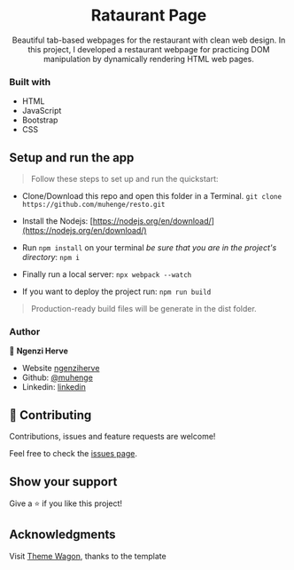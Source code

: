  <h1 align="center">Rataurant Page</h1>

  <p align="center">
    Beautiful tab-based webpages for the restaurant with clean web design.
    In this project, I developed a restaurant webpage for practicing DOM manipulation by dynamically rendering HTML web pages.
  </p>

### Built with

- HTML
- JavaScript
- Bootstrap
- CSS

## Setup and run the app

> Follow these steps to set up and run the quickstart:
  - Clone/Download this repo and open this folder in a Terminal.
    `git clone https://github.com/muhenge/resto.git`
  - Install the Nodejs:
  [https://nodejs.org/en/download/](https://nodejs.org/en/download/)

  - Run `npm install` on your terminal *be sure that you are in the project's directory*:
  `npm i`
  - Finally run a local server:
  `npx webpack --watch`
  - If you want to deploy the project run: `npm run build`
  > Production-ready build files will be generate in the dist folder.



### Author

👤 **Ngenzi Herve**

- Website [ngenziherve](https://ngenziherve.me/)
- Github: [@muhenge](https://github.com/muhenge)
- Linkedin: [linkedin](https://www.linkedin.com/in/mugunga-herve-a62a0ab9/)

## 🤝 Contributing

Contributions, issues and feature requests are welcome!

Feel free to check the [issues page](https://github.com/muhenge/resto/issues).

## Show your support

Give a ⭐️ if you like this project!

## Acknowledgments

Visit [Theme Wagon](http://themewagon.com/), thanks to the template
